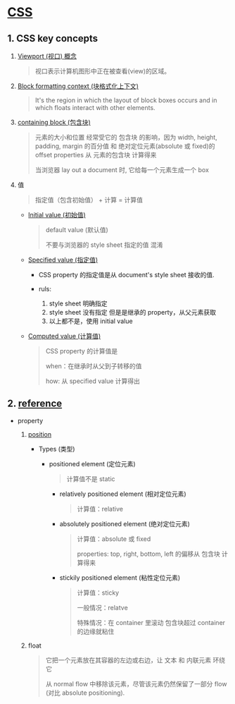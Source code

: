# [CSS](https://developer.mozilla.org/en-US/docs/Web/CSS)

## 1. CSS key concepts

1. [Viewport (视口) 概念](https://developer.mozilla.org/en-US/docs/Web/CSS/Viewport_concepts)

    > 视口表示计算机图形中正在被查看(view)的区域。

2. [Block formatting context (块格式化上下文)](https://developer.mozilla.org/en-US/docs/Web/Guide/CSS/Block_formatting_context)

    > It's the region in which the layout of block boxes occurs and in which floats interact with other elements.

3. [containing block (包含块)](https://developer.mozilla.org/en-US/docs/Web/CSS/Containing_Block)

    > 元素的大小和位置 经常受它的 包含块 的影响，因为 width, height, padding, margin 的百分值 和 绝对定位元素(absolute 或 fixed)的offset properties 从 元素的包含块 计算得来
    >
    > 当浏览器 lay out a document 时, 它给每一个元素生成一个 box

4. 值

    > 指定值（包含初始值） + 计算 = 计算值

    * [Initial value (初始值)](https://developer.mozilla.org/en-US/docs/Web/CSS/initial_value)

        > default value (默认值)
        > 
        > 不要与浏览器的 style sheet 指定的值 混淆

    * [Specified value (指定值)](https://developer.mozilla.org/en-US/docs/Web/CSS/specified_value)

        * CSS property 的指定值是从 document's style sheet 接收的值.
        * ruls:

            1. style sheet 明确指定
            2. style sheet 没有指定 但是是继承的 property，从父元素获取
            3. 以上都不是，使用 initial value

    * [Computed value (计算值)](https://developer.mozilla.org/en-US/docs/Web/CSS/computed_value)

        > CSS property 的计算值是 
        >
        > when：在继承时从父到子转移的值
        >
        > how: 从 specified value 计算得出 


## 2. [reference](https://developer.mozilla.org/en-US/docs/Web/CSS/Reference)

* property

    1. [position](https://developer.mozilla.org/en-US/docs/Web/CSS/position)

        * Types (类型)

            * positioned element (定位元素)

                > 计算值不是 static

                * relatively positioned element (相对定位元素)

                    > 计算值：relative

                * absolutely positioned element (绝对定位元素)

                    > 计算值：absolute 或 fixed
                    >
                    > properties: top, right, bottom, left 的偏移从 包含块 计算得来

                * stickily positioned element (粘性定位元素)

                    > 计算值：sticky
                    >
                    > 一般情况：relatve
                    >
                    > 特殊情况：在 container 里滚动 包含块超过 container 的边缘就粘住

    2. float

        > 它把一个元素放在其容器的左边或右边，让 文本 和 内联元素 环绕它
        >
        > 从 normal flow 中移除该元素，尽管该元素仍然保留了一部分 flow (对比 absolute positioning).







